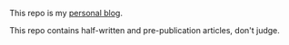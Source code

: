 This repo is my [personal blog](http://blog.tracefunc.com).

This repo contains half-written and pre-publication articles, don't judge.
